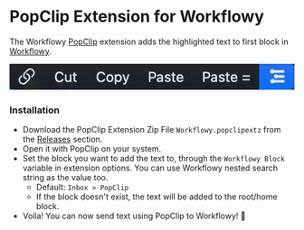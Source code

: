 # PopClip Extension for Workflowy

The Workflowy [PopClip](https://www.popclip.app/) extension adds the highlighted text to first block in [Workflowy](https://workflowy.com/).

![Extension](assets/extension.png)

### Installation

- Download the PopClip Extension Zip File `Workflowy.popclipextz` from the [Releases](https://github.com/a26nine/popclip-workflowy/releases) section.
- Open it with PopClip on your system.
- Set the block you want to add the text to, through the `Workflowy Block` variable in extension options. You can use Workflowy nested search string as the value too.
  - Default: `Inbox > PopClip`
  - If the block doesn't exist, the text will be added to the root/home block.
- Voila! You can now send text using PopClip to Workflowy! 🎉
